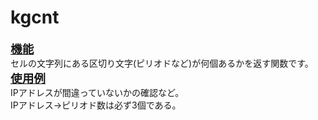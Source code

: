 # kgcnt
<div><span style="text-decoration: underline;"><strong><span style="font-size: 14pt;">機能</span></strong></span></div>
<div>セルの文字列にある区切り文字(ピリオドなど)が何個あるかを返す関数です。</div>
<div></div>
<div><strong><span style="text-decoration: underline;"><span style="font-size: 14pt;">使用例</span></span></strong></div>
<div>IPアドレスが間違っていないかの確認など。</div>
<div>IPアドレス→ピリオド数は必ず3個である。</div>
<div></div>
<div></div>

